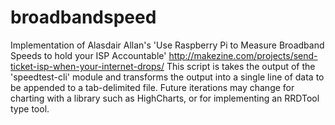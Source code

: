 # broadbandspeed
Implementation of Alasdair Allan's 'Use Raspberry Pi to Measure Broadband Speeds to hold your ISP Accountable'             http://makezine.com/projects/send-ticket-isp-when-your-internet-drops/             This script is takes the output of the 'speedtest-cli' module             and transforms the output into a single line of data to be appended             to a tab-delimited file.             Future iterations may change for charting with a library such as HighCharts, or for implementing an RRDTool type tool.
